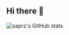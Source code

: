 ## Hi there 👋

![saprz's GitHub stats](https://github-readme-stats.vercel.app/api?username=saprz&show_icons=true&theme=radical)

